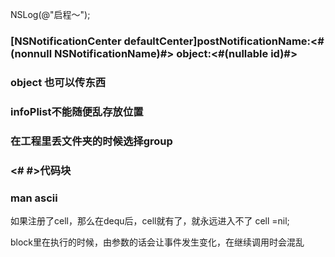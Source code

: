 NSLog\(@"启程～"\);

### \[NSNotificationCenter defaultCenter\]postNotificationName:&lt;\#\(nonnull NSNotificationName\)\#&gt; object:&lt;\#\(nullable id\)\#&gt;

### object 也可以传东西

### 

### infoPlist不能随便乱存放位置

### 在工程里丢文件夹的时候选择group

### &lt;\# \#&gt;代码块

### man ascii

如果注册了cell，那么在dequ后，cell就有了，就永远进入不了 cell =nil;





block里在执行的时候，由参数的话会让事件发生变化，在继续调用时会混乱

